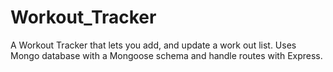 # Workout_Tracker
A Workout Tracker that lets you add, and update a work out list. Uses Mongo database with a Mongoose schema and handle routes with Express.
